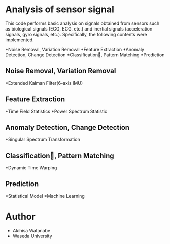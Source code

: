 # Analysis of sensor signal
This code performs basic analysis on signals obtained from sensors such as biological signals (ECG, ECG, etc.) and inertial signals (acceleration signals, gyro signals, etc.). Specifically, the following contents were implemented.

*Noise Removal, Variation Removal 
*Feature Extraction
*Anomaly Detection, Change Detection
*Classification, Pattern Matching
*Prediction

## Noise Removal, Variation Removal
*Extended Kalman Filter(6-axis IMU)

## Feature Extraction
*Time Field Statistics
*Power Spectrum Statistic


## Anomaly Detection, Change Detection
*Singular Spectrum Transformation

## Classification, Pattern Matching
*Dynamic Time Warping

## Prediction
*Statistical Model
*Machine Learning

# Author
* Akihisa Watanabe
* Waseda University